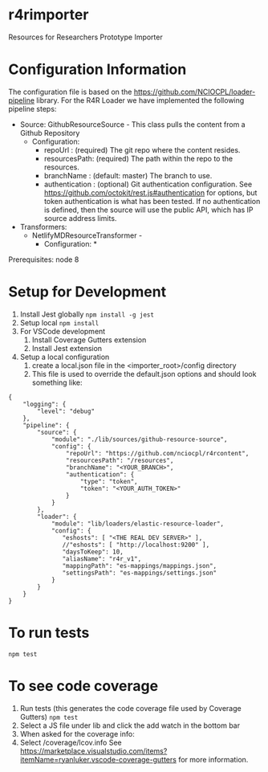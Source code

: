 # r4rimporter
Resources for Researchers Prototype Importer

# Configuration Information
The configuration file is based on the https://github.com/NCIOCPL/loader-pipeline library.  For the R4R Loader we have implemented the following pipeline steps:
* Source: GithubResourceSource - This class pulls the content from a Github Repository 
  * Configuration:
    * repoUrl : (required) The git repo where the content resides.
    * resourcesPath: (required) The path within the repo to the resources.
    * branchName : (default: master) The branch to use.
    * authentication : (optional) Git authentication configuration. See https://github.com/octokit/rest.js#authentication for options, but token authentication is what has been tested. If no authentication is defined, then the source will use the public API, which has IP source address limits. 
* Transformers:
  * NetlifyMDResourceTransformer - 
    * Configuration:
      * 

Prerequisites: node 8

# Setup for Development
1. Install Jest globally
`npm install -g jest`
2. Setup local
`npm install`
3. For VSCode development
   1. Install Coverage Gutters extension
   2. Install Jest extension
4. Setup a local configuration
   1. create a local.json file in the <importer_root>/config directory
   2. This file is used to override the default.json options and should look something like:
```
{
    "logging": {
        "level": "debug"
    },
    "pipeline": {
        "source": {
            "module": "./lib/sources/github-resource-source",
            "config": {
                "repoUrl": "https://github.com/nciocpl/r4rcontent",
                "resourcesPath": "/resources",
                "branchName": "<YOUR_BRANCH>",
                "authentication": {
                    "type": "token",
                    "token": "<YOUR_AUTH_TOKEN>"
                }
            }
        },
        "loader": {
            "module": "lib/loaders/elastic-resource-loader",
            "config": {
               "eshosts": [ "<THE REAL DEV SERVER>" ],
               //"eshosts": [ "http://localhost:9200" ],
               "daysToKeep": 10,
               "aliasName": "r4r_v1",
               "mappingPath": "es-mappings/mappings.json",
               "settingsPath": "es-mappings/settings.json"
            }
        }
    }
}
```

# To run tests
`npm test`

# To see code coverage
1. Run tests (this generates the code coverage file used by Coverage Gutters)
`npm test`
2. Select a JS file under lib and click the add watch in the bottom bar
3. When asked for the coverage info:
3. Select <projroot>/coverage/lcov.info
See https://marketplace.visualstudio.com/items?itemName=ryanluker.vscode-coverage-gutters for more information.
